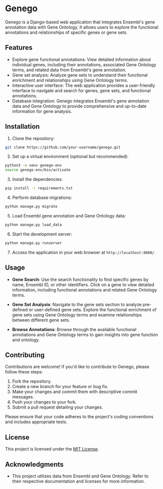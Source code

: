 # Genego

Genego is a Django-based web application that integrates Ensembl's gene annotation data with Gene Ontology. It allows users to explore the functional annotations and relationships of specific genes or gene sets.

## Features

- Explore gene functional annotations: View detailed information about individual genes, including their annotations, associated Gene Ontology terms, and related data from Ensembl's gene annotation.
- Gene set analysis: Analyze gene sets to understand their functional enrichment and relationships using Gene Ontology terms.
- Interactive user interface: The web application provides a user-friendly interface to navigate and search for genes, gene sets, and functional annotations.
- Database integration: Genego integrates Ensembl's gene annotation data and Gene Ontology to provide comprehensive and up-to-date information for gene analysis.

## Installation

1. Clone the repository:

```bash
git clone https://github.com/your-username/genego.git
```

2. Set up a virtual environment (optional but recommended):

```bash
python3 -m venv genego-env
source genego-env/bin/activate
```

3. Install the dependencies:

```bash
pip install -r requirements.txt
```

4. Perform database migrations:

```bash
python manage.py migrate
```

5. Load Ensembl gene annotation and Gene Ontology data:

```bash
python manage.py load_data
```

6. Start the development server:

```bash
python manage.py runserver
```

7. Access the application in your web browser at `http://localhost:8000/`.

## Usage

- **Gene Search**: Use the search functionality to find specific genes by name, Ensembl ID, or other identifiers. Click on a gene to view detailed information, including functional annotations and related Gene Ontology terms.

- **Gene Set Analysis**: Navigate to the gene sets section to analyze pre-defined or user-defined gene sets. Explore the functional enrichment of gene sets using Gene Ontology terms and examine relationships between different gene sets.

- **Browse Annotations**: Browse through the available functional annotations and Gene Ontology terms to gain insights into gene function and ontology.

## Contributing

Contributions are welcome! If you'd like to contribute to Genego, please follow these steps:

1. Fork the repository.
2. Create a new branch for your feature or bug fix.
3. Make your changes and commit them with descriptive commit messages.
4. Push your changes to your fork.
5. Submit a pull request detailing your changes.

Please ensure that your code adheres to the project's coding conventions and includes appropriate tests.

## License

This project is licensed under the [MIT License](LICENSE).

## Acknowledgments

- This project utilizes data from Ensembl and Gene Ontology. Refer to their respective documentation and licenses for more information.
